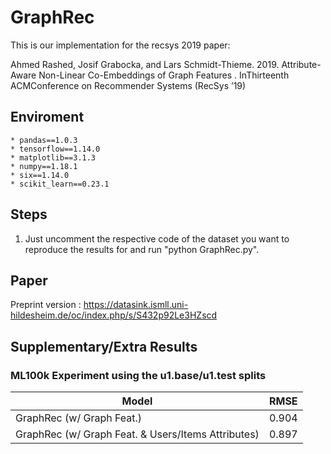 # GraphRec
This is our implementation for the recsys 2019 paper:

Ahmed Rashed, Josif Grabocka, and Lars Schmidt-Thieme. 2019. Attribute-Aware Non-Linear Co-Embeddings of Graph Features . InThirteenth ACMConference on Recommender Systems (RecSys ’19)
## Enviroment 
	* pandas==1.0.3
	* tensorflow==1.14.0
	* matplotlib==3.1.3
	* numpy==1.18.1
	* six==1.14.0
	* scikit_learn==0.23.1
  
## Steps
1. Just uncomment the respective code of the dataset you want to reproduce the results for and run "python GraphRec.py".

## Paper
Preprint version : https://datasink.ismll.uni-hildesheim.de/oc/index.php/s/S432p92Le3HZscd

## Supplementary/Extra Results
### ML100k Experiment using the u1.base/u1.test splits

Model | RMSE
------------ | -------------
GraphRec (w/ Graph Feat.)  | 0.904
GraphRec (w/ Graph Feat. & Users/Items Attributes)  | 0.897
